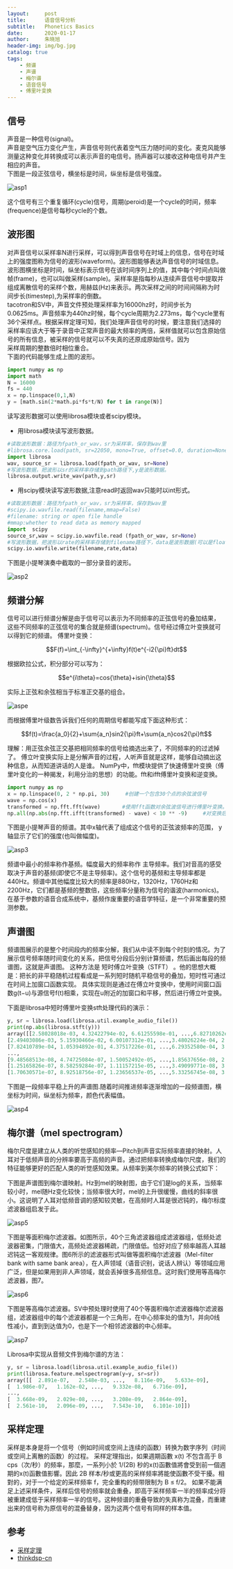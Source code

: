 ```yaml
---
layout:     post
title:      语音信号分析
subtitle:   Phonetics Basics
date:       2020-01-17
author:     朱晓旭
header-img: img/bg.jpg
catalog: true
tags:
    - 频谱
    - 声谱
    - 梅尔谱
    - 语音信号
    - 傅里叶变换	
---
```


## 信号
声音是一种信号(signal)。  
声音是空气压力变化产生，声音信号则代表着空气压力随时间的变化。麦克风能够测量这种变化并转换成可以表示声音的电信号。扬声器可以接收这种电信号并产生相应的声音。  
下图是一段正弦信号，横坐标是时间，纵坐标是信号强度。  

![asp1](/img/asp1.jpg)


这个信号有三个重复循环(cycle)信号，周期(peroid)是一个cycle的时间，频率(frequence)是信号每秒cycle的个数。

## 波形图
对声音信号以采样率N进行采样，可以得到声音信号在时域上的信息，信号在时域上的强度图称为信号的波形(waveform)。波形图能够表达声音信号的时域信息。波形图横坐标是时间，纵坐标表示信号在该时间序列上的值，其中每个时间点叫做帧(frame)，也可以叫做采样(sample)。采样率是指每秒从连续声音信号中提取并组成离散信号的采样个数，用赫兹(Hz)来表示。两次采样之间的时间间隔称为时间步长(timestep),为采样率的倒数。   
tacotron和SV中，声音文件预处理采样率为16000hz时，时间步长为0.0625ms。声音频率为440hz时候，每个cycle周期为2.273ms，每个cycle里有36个采样点。根据采样定理可知，我们处理声音信号的时候，要注意我们选择的采样率应该大于等于录音中正常声音的最大频率的两倍，采样值就可以包含原始信号的所有信息，被采样的信号就可以不失真的还原成原始信号。因为  
采样周期的整数倍时相位重合。     
下面的代码能够生成上图的波形。
```python
import numpy as np
import math
N = 16000  
fs = 440
x = np.linspace(0,1,N) 
y = [math.sin(2*math.pi*fs*t/N) for t in range(N)]
```

读写波形数据可以使用librosa模块或者scipy模块。
- 用librosa模块读写波形数据。
```python
#读取波形数据：路径为fpath_or_wav，sr为采样率，保存到wav里
#librosa.core.load(path, sr=22050, mono=True, offset=0.0, duration=None, dtype=<class #'numpy.float32'>, res_type='kaiser_best')
import librosa
wav, source_sr = librosa.load(fpath_or_wav, sr=None)
#写波形数据，把波形以sr的采样率存储到path路径下,y是波形数据。
librosa.output.write_wav(path,y,sr) 
```   
- 用scipy模块读写波形数据,注意read时返回wav只能时以int形式。
```python
#读取波形数据：路径为fpath_or_wav，sr为采样率，保存到wav里
#scipy.io.wavfile.read(filename,mmap=False)
#filename: string or open file handle
#mmap:whether to read data as memory mapped
import  scipy
source_sr,wav = scipy.io.wavfile.read (fpath_or_wav, sr=None)
#写波形数据，把波形以rate的采样率存储到filename路径下，data是波形数据(可以是float32,int32PCM,int16PCM,int8PCM)。
scipy.io.wavfile.write(filename,rate,data)
```
下图是小提琴演奏中截取的一部分录音的波形。  

![asp2](/img/asp2.jpg)

## 频谱分解
信号可以进行频谱分解是由于信号可以表示为不同频率的正弦信号的叠加结果， 这些不同频率的正弦信号的集合就是频谱(spectrum)。信号经过傅立叶变换就可以得到它的频谱。
傅里叶变换：

<center>$$F(f)=\int_{-\infty}^{+\infty}f(t)e^{-i2{\pi}ft}dt$$</center>

根据欧拉公式，积分部分可以写为：
 
<center>$$e^{i\theta}=cos{\theta}+isin{\theta}$$</center>

实际上正弦和余弦相当于标准正交基的组合。

![aspe](/img/aspe.png)

而根据傅里叶级数告诉我们任何的周期信号都能写成下面这种形式：
 
<center>$$f(t)=\frac{a_0}{2}+\sum{a_n}sin2{\pi}ft+\sum{a_n}cos2{\pi}ft$$</center>


理解：用正弦余弦正交基把相同频率的信号给摘选出来了，不同频率的的过滤掉了。
傅立叶变换实际上是分解声音的过程，人听声音就是这样，能够自动摘出这种信息，从而知道讲话的人是谁。
NumPy中，fft模块提供了快速傅里叶变换（傅里叶变化的一种揭发，利用分治的思想）的功能。fft和ifft傅里叶变换和逆变换。
```python
import numpy as np
x = np.linspace(0, 2 * np.pi, 30)     #创建一个包含30个点的余弦波信号
wave = np.cos(x)
transformed = np.fft.fft(wave)       #使用fft函数对余弦波信号进行傅里叶变换。
np.all(np.abs(np.fft.ifft(transformed) - wave) < 10 ** -9)     #对变换后的结果应用ifft函数，应该可以近似地还原初始信号。
```
下图是小提琴声音的频谱。其中x轴代表了组成这个信号的正弦波频率的范围， y轴显示了它们的强度(也叫做幅度)。

![asp3](/img/asp3.jpg)

频谱中最小的频率称作基频。幅度最大的频率称作 主导频率。我们对音高的感受取决于声音的基频(即使它不是主导频率)。这个信号的基频和主导频率都是440Hz。频谱中其他幅度比较大的频率是880Hz，1320Hz，1760Hz和2200Hz，它们都是基频的整数倍，这些频率分量称为信号的谐波(harmonics)。在基于参数的语音合成系统中，基频作废重要的语音学特征，是一个非常重要的预测参数。

## 声谱图
频谱图展示的是整个时间段内的频率分解，我们从中读不到每个时刻的情况。为了展示信号频率随时间变化的关系，把信号分段后分别计算频谱，然后画出每段的频谱图，这就是声谱图。 这种方法是 短时傅立叶变换（STFT） 。他的思想大概是：把长的非平稳随机过程看成是一系列短时随机平稳信号的叠加，短时性可通过在时间上加窗口函数实现。
具体实现则是通过在傅立叶变换中，使用时间窗口函数g(t−u)与源信号f(t)相乘，实现在u附近的加窗口和平移，然后进行傅立叶变换。
 
下面是librosa中短时傅里叶变换stft处理代码的演示：
```python
y, sr = librosa.load(librosa.util.example_audio_file())
print(np.abs(librosa.stft(y)))
array([[2.58028018e-03, 4.32422794e-02, 6.61255598e-01, ...,6.82710262e-04, 2.51654536e-04, 7.23036574e-05],
[2.49403086e-03, 5.15930466e-02, 6.00107312e-01, ...,3.48026224e-04, 2.35853557e-04, 7.54836728e-05],
[7.82410789e-04, 1.05394892e-01, 4.37517226e-01, ...,6.29352580e-04, 3.38571583e-04, 8.38094638e-05],
...,
[9.48568513e-08, 4.74725084e-07, 1.50052492e-05, ...,1.85637656e-08, 2.89708542e-08, 5.74304337e-09],
[1.25165826e-07, 8.58259284e-07, 1.11157215e-05, ...,3.49099771e-08, 3.11740926e-08, 5.29926236e-09],
[1.70630571e-07, 8.92518756e-07, 1.23656537e-05, ...,5.33256745e-08, 3.33264900e-08, 5.13272980e-09]], dtype=float32)
```
 
下图是一段频率平稳上升的声谱图.随着时间推进频率逐渐增加的一段频谱图，横坐标为时间，纵坐标为频率，颜色代表幅值。

![asp4](/img/asp4.jpg)

## 梅尔谱（mel spectrogram）
梅尔尺度是建立从人类的听觉感知的频率—Pitch到声音实际频率直接的映射。人耳对于低频声音的分辨率要高于高频的声音。通过把频率转换成梅尔尺度，我们的特征能够更好的匹配人类的听觉感知效果。从频率到美尔频率的转换公式如下：
 
下图是声谱图到梅尔谱映射。Hz到mel的映射图，由于它们是log的关系，当频率较小时，mel随Hz变化较快；当频率很大时，mel的上升很缓慢，曲线的斜率很小。这说明了人耳对低频音调的感知较灵敏，在高频时人耳是很迟钝的，梅尔标度滤波器组启发于此。

![asp5](/img/asp5.jpg)

下图是等面积梅尔滤波器。如图所示，40个三角滤波器组成滤波器组，低频处滤波器密集，门限值大，高频处滤波器稀疏，门限值低。恰好对应了频率越高人耳越迟钝这一客观规律。图6所示的滤波器形式叫做等面积梅尔滤波器（Mel-filter bank with same bank area），在人声领域（语音识别，说话人辨认）等领域应用广泛，但是如果用到非人声领域，就会丢掉很多高频信息。这时我们使用等高梅尔滤波器，图7。

![asp6](/img/asp6.jpg)

下图是等高梅尔滤波器。SV中预处理时使用了40个等面积梅尔滤波器梅尔滤波器组，滤波器组中的每个滤波器都是一个三角形，在中心频率处的值为1，并向0线性减小，直到到达值为0，也是下一个相邻滤波器的中心频率。

![asp7](/img/asp7.jpg)

Librosa中实现从音频文件到梅尔谱的方法：
```python
y, sr = librosa.load(librosa.util.example_audio_file())
print(librosa.feature.melspectrogram(y=y, sr=sr))
array([[  2.891e-07,   2.548e-03, ...,   8.116e-09,   5.633e-09],
[  1.986e-07,   1.162e-02, ...,   9.332e-08,   6.716e-09],
...,
[  3.668e-09,   2.029e-08, ...,   3.208e-09,   2.864e-09],
[  2.561e-10,   2.096e-09, ...,   7.543e-10,   6.101e-10]])
```

## 采样定理
采样是本身是将一个信号（例如时间或空间上连续的函数）转换为数字序列（时间或空间上离散的函数）的过程。
采样定理指出，如果週期函數 x(t) 不包含高于 B cps（次/秒）的频率，那麼，一系列小於 1/(2B) 秒的x(t)函數值將會受到前一個週期的x(t)函數值影響。因此 2B 样本/秒或更高的采样频率將能使函數不受干擾。相對的，对于一个给定的采样频率 f，完全重构的频带限制为 B ≤ f/2。
如果不能满足上述采样条件，采样后信号的频率就会重叠，即高于采样频率一半的频率成分将被重建成低于采样频率一半的信号。这种频谱的重叠导致的失真称为混叠，而重建出来的信号称为原信号的混叠替身，因为这两个信号有同样的样本值。

## 参考
- [采样定理](https://zh.wikipedia.org/wiki/%E9%87%87%E6%A0%B7%E5%AE%9A%E7%90%86)
- [thinkdsp-cn](https://thinkdsp-cn.readthedocs.io/zh_CN/latest/01-sounds-and-signals.html)

